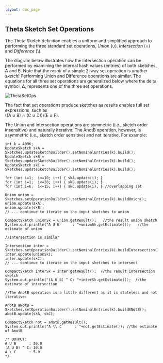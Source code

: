 ```yaml
---
layout: doc_page
---
```

<!--
    Licensed to the Apache Software Foundation (ASF) under one
    or more contributor license agreements.  See the NOTICE file
    distributed with this work for additional information
    regarding copyright ownership.  The ASF licenses this file
    to you under the Apache License, Version 2.0 (the
    "License"); you may not use this file except in compliance
    with the License.  You may obtain a copy of the License at

      http://www.apache.org/licenses/LICENSE-2.0

    Unless required by applicable law or agreed to in writing,
    software distributed under the License is distributed on an
    "AS IS" BASIS, WITHOUT WARRANTIES OR CONDITIONS OF ANY
    KIND, either express or implied.  See the License for the
    specific language governing permissions and limitations
    under the License.
-->
## Theta Sketch Set Operations

The Theta Sketch definition enables a uniform and simplified approach to performing the three 
standard set operations, 
<i>Union</i> (&#8746;), <i>Intersection</i> (&#8745;) and <i>Difference</i> (\\).

The diagram below illustrates how the Intersection operation can be performed by examining the 
internal hash values (entries) of both sketches, A and B. 
Note that the <i>result</i> of a simple 2-way set operation is <i>another sketch</i>! 
Performing Union and Difference operations are similar. 
The equations for all three set operations are generalized below where the delta symbol, 
&Delta;, represents one of the three set operations.

<img class="doc-img-full" src="{{site.docs_img_dir}}/theta/ThetaSetOps.png" alt="ThetaSetOps" />

The fact that set operations produce sketches as results enables full set expressions, such as<br>
 ((A &#8746; B) &#8745; (C &#8746; D))\\(E &#8746; F).

The Union and Intersection operations are symmetric (i.e., sketch order insensitive) 
and naturally iterative. 
The AnotB operation, however, is asymmetric (i.e., sketch order sensitive) and not iterative. 
For example:

    int k = 4096;
    UpdateSketch skA = Sketches.updateSketchBuilder().setNominalEntries(k).build();
    UpdateSketch skB = Sketches.updateSketchBuilder().setNominalEntries(k).build();
    UpdateSketch skC = Sketches.updateSketchBuilder().setNominalEntries(k).build();
    
    for (int i=1;  i<=10; i++) { skA.update(i); }
    for (int i=1;  i<=20; i++) { skB.update(i); }
    for (int i=6;  i<=15; i++) { skC.update(i); } //overlapping set
    
    Union union = Sketches.setOperationBuilder().setNominalEntries(k).buildUnion();
    union.update(skA);
    union.update(skB);
    // ... continue to iterate on the input sketches to union
    
    CompactSketch unionSk = union.getResult();   //the result union sketch
    System.out.println("A U B      : "+unionSk.getEstimate());   //the estimate of union
    
    //Intersection is similar
    
    Intersection inter = Sketches.setOperationBuilder().setNominalEntries(k).buildIntersection();
    inter.update(unionSk);
    inter.update(skC);
    // ... continue to iterate on the input sketches to intersect
    
    CompactSketch interSk = inter.getResult();  //the result intersection sketch 
    System.out.println("(A U B) ^ C: "+interSk.getEstimate());  //the estimate of intersection
    
    //The AnotB operation is a little different as it is stateless and not iterative:
    
    AnotB aNotB = Sketches.setOperationBuilder().setNominalEntries(k).buildANotB();
    aNotB.update(skA, skC);
    
    CompactSketch not = aNotB.getResult();
    System.out.println("A \\ C      : "+not.getEstimate()); //the estimate of AnotB
    
    /* OUTPUT:
    A U B      : 20.0
    (A U B) ^ C: 10.0
    A \ C      : 5.0
    */


